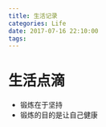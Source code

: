 ```yaml
---
title: 生活记录
categories: Life
date: 2017-07-16 22:10:00
tags:
---
```

# 生活点滴 #

- 锻炼在于坚持
- 锻炼的目的是让自己健康
